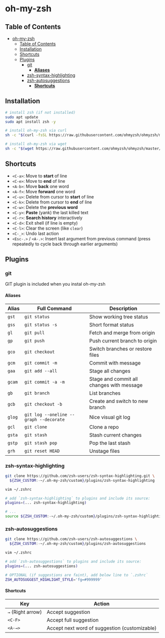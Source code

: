 # oh-my-zsh

## Table of Contents

- [oh-my-zsh](#oh-my-zsh)
  - [Table of Contents](#table-of-contents)
  - [Installation](#installation)
  - [Shortcuts](#shortcuts)
  - [Plugins](#plugins)
    - [git](#git)
      - [**Aliases**](#aliases)
    - [zsh-syntax-highlighting](#zsh-syntax-highlighting)
    - [zsh-autosuggestions](#zsh-autosuggestions)
      - [**Shortcuts**](#shortcuts-1)

## Installation

```sh
# install zsh (if not installed)
sudo apt update
sudo apt install zsh -y

# install oh-my-zsh via curl
sh -c "$(curl -fsSL https://raw.githubusercontent.com/ohmyzsh/ohmyzsh/master/tools/install.sh)"

# install oh-my-zsh via wget
sh -c "$(wget https://raw.githubusercontent.com/ohmyzsh/ohmyzsh/master/tools/install.sh -O -)"
```

## Shortcuts

- `<C-a>`: Move to **start** of line
- `<C-e>`: Move to **end** of line
- `<A-b>`: Move **back** one word
- `<A-f>`: Move **forward** one word
- `<C-u>`: Delete from cursor to **start** of line
- `<C-k>`: Delete from cursor to **end** of line
- `<C-w>`: Delete the **previous word**
- `<C-y>`: **Paste** (yank) the last killed text
- `<C-r>`: **Search history** interactively
- `<C-d>`: Exit shell (if line is empty)
- `<C-l>`: Clear the screen (like `clear`)
- `<C-_>`: Undo last action
- `<Esc-.>` / `<A-.>`: Insert last argument from previous command (press repeatedly to cycle back through earlier arguments)

## Plugins

### git

GIT plugin is included when you instal oh-my-zsh

#### **Aliases**

| Alias  | Full Command                           | Description                               |
| ------ | -------------------------------------- | ----------------------------------------- |
| `gst`  | `git status`                           | Show working tree status                  |
| `gss`  | `git status -s`                        | Short format status                       |
| `gl`   | `git pull`                             | Fetch and merge from origin               |
| `gp`   | `git push`                             | Push current branch to origin             |
| `gco`  | `git checkout`                         | Switch branches or restore files          |
| `gcm`  | `git commit -m`                        | Commit with message                       |
| `gaa`  | `git add --all`                        | Stage all changes                         |
| `gcam` | `git commit -a -m`                     | Stage and commit all changes with message |
| `gb`   | `git branch`                           | List branches                             |
| `gcb`  | `git checkout -b`                      | Create and switch to new branch           |
| `glog` | `git log --oneline --graph --decorate` | Nice visual git log                       |
| `gcl`  | `git clone`                            | Clone a repo                              |
| `gsta` | `git stash`                            | Stash current changes                     |
| `gstp` | `git stash pop`                        | Pop the last stash                        |
| `grh`  | `git reset HEAD`                       | Unstage files                             |


### zsh-syntax-highlighting

```sh
git clone https://github.com/zsh-users/zsh-syntax-highlighting.git \
  ${ZSH_CUSTOM:-~/.oh-my-zsh/custom}/plugins/zsh-syntax-highlighting

vim ~/.zshrc

# add `zsh-syntax-highlighting` to plugins and include its source:
plugins=(... zsh-syntax-highlighting)

# ...
source ${ZSH_CUSTOM:-~/.oh-my-zsh/custom}/plugins/zsh-syntax-highlighting/zsh-syntax-highlighting.zsh
```

### zsh-autosuggestions

```sh
git clone https://github.com/zsh-users/zsh-autosuggestions \
  ${ZSH_CUSTOM:-~/.oh-my-zsh/custom}/plugins/zsh-autosuggestions

vim ~/.zshrc

# add `zsh-autosuggestions` to plugins and include its source:
plugins=(... zsh-autosuggestions)

# OPTIONAL (if suggestions are faint), add below line to `.zshrc`
ZSH_AUTOSUGGEST_HIGHLIGHT_STYLE='fg=#999999'
```

#### **Shortcuts**

| Key               | Action                                        |
| ----------------- | --------------------------------------------- |
| `→` (Right arrow) | Accept suggestion                             |
| `<C-F>`           | Accept full suggestion                        |
| `<A-→>`           | Accept next word of suggestion (customizable) |
